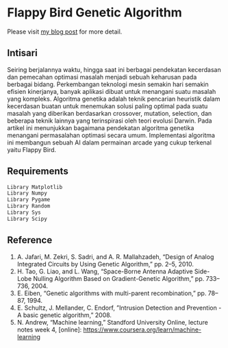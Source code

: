 # Flappy Bird Genetic Algorithm

Please visit [my blog post](https://rifqifai.com/membuat-ai-dalam-game-flappy-bird-implementasi-algoritma-genetika-dan-aplikasi-model-pelatihan-multilayer-perceptron/) for more detail.

## Intisari

Seiring berjalannya waktu, hingga saat ini berbagai pendekatan kecerdasan dan pemecahan optimasi masalah menjadi sebuah keharusan pada berbagai bidang. Perkembangan teknologi mesin semakin hari semakin efisien kinerjanya, banyak aplikasi dibuat untuk menangani suatu masalah yang kompleks. Algoritma genetika adalah teknik pencarian heuristik dalam kecerdasan buatan untuk menemukan solusi paling optimal pada suatu masalah yang diberikan berdasarkan crossover, mutation, selection, dan beberapa teknik lainnya yang terinspirasi oleh teori evolusi Darwin. Pada artikel ini menunjukkan bagaimana pendekatan algoritma genetika menangani permasalahan optimasi secara umum. Implementasi algoritma ini membangun sebuah AI dalam permainan arcade yang cukup terkenal yaitu Flappy Bird.


## Requirements

```bash
Library Matplotlib
Library Numpy 
Library Pygame
Library Random
Library Sys
Library Scipy
```

## Reference

1.	A. Jafari, M. Zekri, S. Sadri, and A. R. Mallahzadeh, “Design of Analog Integrated Circuits by Using Genetic Algorithm,” pp. 2–5, 2010.
2.	H. Tao, G. Liao, and L. Wang, “Space-Borne Antenna Adaptive Side-Lobe Nulling Algorithm Based on Gradient-Genetic Algorithm,” pp. 733–736, 2004.
3.	E. Eiben, “Genetic algorithms with multi-parent recombination,” pp. 78–87, 1994. 
4. E. Schultz, J. Mellander, C. Endorf, ”Intrusion Detection and Prevention - A basic genetic algorithm,” 2008. 
5. N. Andrew, “Machine learning,” Standford University Online, lecture notes week 4, [online]: https://www.coursera.org/learn/machine-learning
